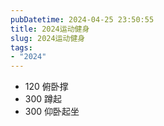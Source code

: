 ```yaml
---
pubDatetime: 2024-04-25 23:50:55
title: 2024运动健身
slug: 2024运动健身
tags:
- "2024"
---
```


- 120 俯卧撑
- 300 蹲起
- 300 仰卧起坐
